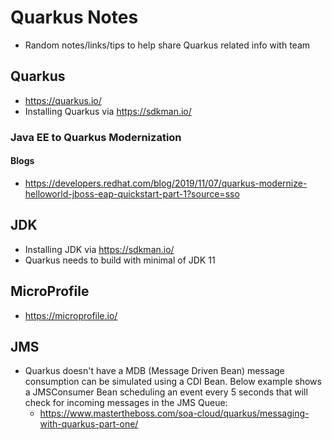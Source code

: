 # Quarkus Notes
* Random notes/links/tips to help share Quarkus related info with team

## Quarkus
* https://quarkus.io/
* Installing Quarkus via https://sdkman.io/

### Java EE to Quarkus Modernization
#### Blogs
* https://developers.redhat.com/blog/2019/11/07/quarkus-modernize-helloworld-jboss-eap-quickstart-part-1?source=sso

## JDK
* Installing JDK via https://sdkman.io/
* Quarkus needs to build with minimal of JDK 11

## MicroProfile
* https://microprofile.io/


## JMS
* Quarkus doesn't have a MDB (Message Driven Bean) message consumption can be simulated using a CDI Bean. Below example shows a JMSConsumer Bean scheduling an event every 5 seconds that will check for incoming messages in the JMS Queue:
    * https://www.mastertheboss.com/soa-cloud/quarkus/messaging-with-quarkus-part-one/